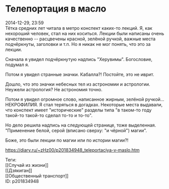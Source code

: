 Телепортация в масло
=====================

   
 2014-12-29, 23:59   
  Тётка средних лет читала в метро конспект каких-то лекций. Я, как нехороший человек, стал на них коситься. Лекции были написаны очень качественно -- расцвечены красной, зелёной ручкой, важные места подчёркнуты, заголовки и т.п. Но я никак не мог понять, что это за лекции.   
   
 Сначала я увидел подчёркнутую надпись "Херувимы". Богословие, подумал я.   
   
 Потом я увидел странные значки. Кабалла?! Постойте, это не иврит.   
   
 Дошло, что это значки небесных тел из астрономии и астрологии. Неужели астрология? Не астрономия точно.   
   
 Потом я увидел огромное слово, написанное жирным, зелёной ручкой... НЕКРОФИЛИЯ. Я стал теряться в догадках. Некоторые места выдавали, что конспект имеет "исторические" разделы типа "в таком-то году такой-то такой-то сделал то-то и то-то".   
   
 Но дело решила надпись на следующей странице, тоже выделенная. "Применение белой, серой (вписано сверху: "и чёрной") магии".   
   
 Боже, это были лекции по магии или по истории магии?!   
    
 <https://diary.ru/~zHz00/p201834948_teleportaciya-v-maslo.htm>   
   
 Теги:   
 [[Случай из жизни]]   
 [[Дзякиган]]   
 [[Общественный транспорт]]   
 ID: p201834948